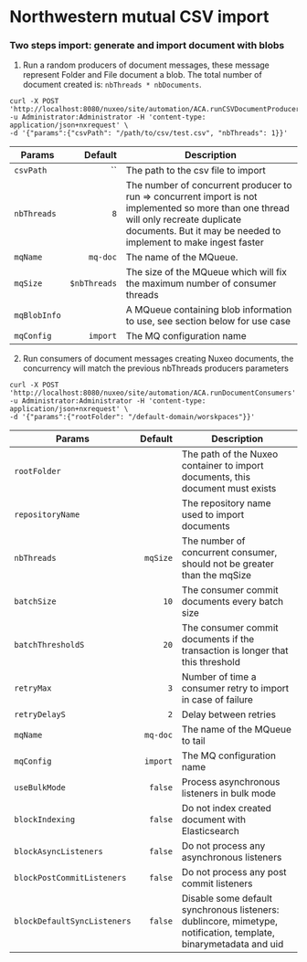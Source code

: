
# Northwestern mutual CSV import

### Two steps import: generate and import document with blobs

1. Run a random producers of document messages, these message represent Folder and File document a blob. The total number of document created is: `nbThreads * nbDocuments`.
  ```
curl -X POST 'http://localhost:8080/nuxeo/site/automation/ACA.runCSVDocumentProducers' -u Administrator:Administrator -H 'content-type: application/json+nxrequest' \
  -d '{"params":{"csvPath": "/path/to/csv/test.csv", "nbThreads": 1}}'
```

| Params| Default | Description |
| --- | ---: | --- |
| `csvPath` | `` | The path to the csv file to import |
| `nbThreads` | `8` | The number of concurrent producer to run => concurrent import is not implemented so more than one thread will only recreate duplicate documents. But it may be needed to implement to make ingest faster |
| `mqName` | `mq-doc` | The name of the MQueue. |
| `mqSize` | `$nbThreads` |The size of the MQueue which will fix the maximum number of consumer threads |
| `mqBlobInfo` |  | A MQueue containing blob information to use, see section below for use case |
| `mqConfig` | `import` | The MQ configuration name |

2. Run consumers of document messages creating Nuxeo documents, the concurrency will match the previous nbThreads producers parameters
  ```
curl -X POST 'http://localhost:8080/nuxeo/site/automation/ACA.runDocumentConsumers' -u Administrator:Administrator -H 'content-type: application/json+nxrequest' \
  -d '{"params":{"rootFolder": "/default-domain/worskpaces"}}'
```

| Params| Default | Description |
| --- | ---: | --- |
| `rootFolder` |  | The path of the Nuxeo container to import documents, this document must exists |
| `repositoryName` |  | The repository name used to import documents |
| `nbThreads` | `mqSize` | The number of concurrent consumer, should not be greater than the mqSize |
| `batchSize` | `10` | The consumer commit documents every batch size |
| `batchThresholdS` | `20` | The consumer commit documents if the transaction is longer that this threshold |
| `retryMax` | `3` | Number of time a consumer retry to import in case of failure |
| `retryDelayS` | `2` | Delay between retries |
| `mqName` | `mq-doc` | The name of the MQueue to tail |
| `mqConfig` | `import` | The MQ configuration name |
| `useBulkMode` | `false` | Process asynchronous listeners in bulk mode |
| `blockIndexing` | `false` | Do not index created document with Elasticsearch |
| `blockAsyncListeners` | `false` | Do not process any asynchronous listeners |
| `blockPostCommitListeners` | `false` | Do not process any post commit listeners |
| `blockDefaultSyncListeners` | `false` | Disable some default synchronous listeners: dublincore, mimetype, notification, template, binarymetadata and uid |
